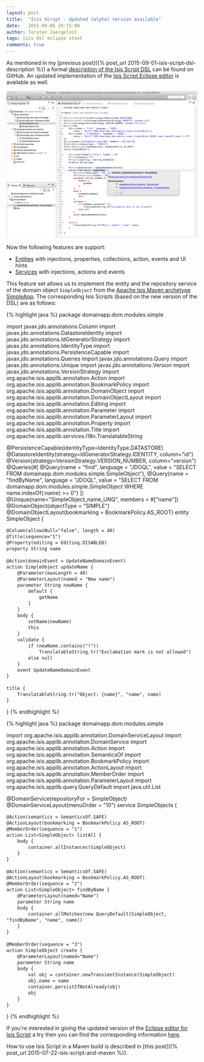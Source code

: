 ```yaml
---
layout: post
title:  "Isis Script - Updated (alpha) version available"
date:   2015-09-05 20:15:00
author: Torsten Juergeleit
tags: isis dsl eclipse xtext
comments: true
---
```

As mentioned in my [previous post]({% post_url 2015-09-01-isis-script-dsl-description %}) a formal [description of the Isis Script DSL](https://github.com/vaulttec/isis-script/blob/develop/dsl.md) can be found on GitHub. An updated implementation of the [Isis Script Eclipse editor](https://github.com/vaulttec/isis-script#the-eclipse-dsl-editor) is available as well.

![Isis Script DSL Editor](/images/2015-09-05-isis-script-updated-alpha-version/simpleobject-dsl-editor.png)

Now the following features are support:

 * [Entities](https://github.com/vaulttec/isis-script/blob/develop/dsl.md#entities) with injections, properties, collections, action, events and UI hints
 * [Services](https://github.com/vaulttec/isis-script/blob/develop/dsl.md#services) with injections, actions and events

This feature set allows us to implement the entity and the repository service of the domain object `SimpleObject` from the [Apache Isis Maven archetype SimpleApp](http://isis.apache.org/guides/ug.html#_ug_getting-started_simpleapp-archetype). The corresponding Isis Scripts (based on the new version of the DSL) are as follows:

{% highlight java %}
package domainapp.dom.modules.simple

import javax.jdo.annotations.Column
import javax.jdo.annotations.DatastoreIdentity
import javax.jdo.annotations.IdGeneratorStrategy
import javax.jdo.annotations.IdentityType
import javax.jdo.annotations.PersistenceCapable
import javax.jdo.annotations.Queries
import javax.jdo.annotations.Query
import javax.jdo.annotations.Unique
import javax.jdo.annotations.Version
import javax.jdo.annotations.VersionStrategy
import org.apache.isis.applib.annotation.Action
import org.apache.isis.applib.annotation.BookmarkPolicy
import org.apache.isis.applib.annotation.DomainObject
import org.apache.isis.applib.annotation.DomainObjectLayout
import org.apache.isis.applib.annotation.Editing
import org.apache.isis.applib.annotation.Parameter
import org.apache.isis.applib.annotation.ParameterLayout
import org.apache.isis.applib.annotation.Property
import org.apache.isis.applib.annotation.Title
import org.apache.isis.applib.services.i18n.TranslatableString

@PersistenceCapable(identityType=IdentityType.DATASTORE)
@DatastoreIdentity(strategy=IdGeneratorStrategy.IDENTITY, column="id")
@Version(strategy=VersionStrategy.VERSION_NUMBER, column="version")
@Queries(#[
	@Query(name = "find", language = "JDOQL",
		value = "SELECT FROM domainapp.dom.modules.simple.SimpleObject"),
	@Query(name = "findByName", language = "JDOQL",
		value = "SELECT FROM domainapp.dom.modules.simple.SimpleObject WHERE name.indexOf(:name) >= 0")
])
@Unique(name="SimpleObject_name_UNQ", members = #["name"])
@DomainObject(objectType = "SIMPLE")
@DomainObjectLayout(bookmarking = BookmarkPolicy.AS_ROOT)
entity SimpleObject {

	@Column(allowsNull="false", length = 40)
	@Title(sequence="1")
	@Property(editing = Editing.DISABLED)
	property String name

	@Action(domainEvent = UpdateNameDomainEvent)
	action SimpleObject updateName {
		@Parameter(maxLength = 40)
		@ParameterLayout(named = "New name")
		parameter String newName {
			default {
				getName
			}
		}
		body {
			setName(newName)
			this
		}
		validate {
	        if (newName.contains("!"))
	        	TranslatableString.tr("Exclamation mark is not allowed")
	        else null
		}
		event UpdateNameDomainEvent
	}

	title {
		TranslatableString.tr("Object: {name}", "name", name)
	}
}
{% endhighlight %}

{% highlight java %}
package domainapp.dom.modules.simple

import org.apache.isis.applib.annotation.DomainServiceLayout
import org.apache.isis.applib.annotation.DomainService
import org.apache.isis.applib.annotation.Action
import org.apache.isis.applib.annotation.SemanticsOf
import org.apache.isis.applib.annotation.BookmarkPolicy
import org.apache.isis.applib.annotation.ActionLayout
import org.apache.isis.applib.annotation.MemberOrder
import org.apache.isis.applib.annotation.ParameterLayout
import org.apache.isis.applib.query.QueryDefault
import java.util.List

@DomainService(repositoryFor = SimpleObject)
@DomainServiceLayout(menuOrder = "10")
service SimpleObjects {

	@Action(semantics = SemanticsOf.SAFE)
	@ActionLayout(bookmarking = BookmarkPolicy.AS_ROOT)
	@MemberOrder(sequence = "1")
	action List<SimpleObject> listAll {
		body {
			container.allInstances(SimpleObject)
		}
	}

	@Action(semantics = SemanticsOf.SAFE)
	@ActionLayout(bookmarking = BookmarkPolicy.AS_ROOT)
	@MemberOrder(sequence = "2")
	action List<SimpleObject> findByName {
		@ParameterLayout(named="Name") 
		parameter String name
		body {
			container.allMatches(new QueryDefault(SimpleObject, "findByName", "name", name))
		}
	}

	@MemberOrder(sequence = "3")
	action SimpleObject create {
		@ParameterLayout(named="Name")
		parameter String name
		body {
			val obj = container.newTransientInstance(SimpleObject)
			obj.name = name
			container.persistIfNotAlready(obj)
			obj
		}
	}
}
{% endhighlight %}

If you're interested in giving the updated version of the [Eclipse editor for Isis Script](https://github.com/vaulttec/isis-script#the-eclipse-dsl-editor) a try then you can find the corresponding information [here](https://github.com/vaulttec/isis-script#installation).

How to use Isis Script in a Maven build is described in [this post]({% post_url 2015-07-22-isis-script-and-maven %}).

